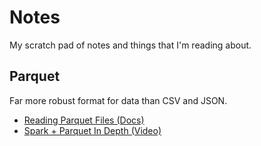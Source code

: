 # Notes

My scratch pad of notes and things that I'm reading about.

## Parquet

Far more robust format for data than CSV and JSON.

- [Reading Parquet Files (Docs)](https://docs.databricks.com/data/data-sources/read-parquet.html)
- [Spark + Parquet In Depth (Video)](https://www.youtube.com/watch?v=_0Wpwj_gvzg)
